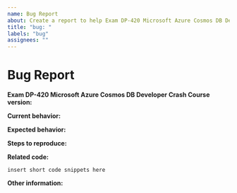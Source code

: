 ```yaml
---
name: Bug Report
about: Create a report to help Exam DP-420 Microsoft Azure Cosmos DB Developer Crash Course to improve
title: "bug: "
labels: "bug"
assignees: ""
---
```


# Bug Report

**Exam DP-420 Microsoft Azure Cosmos DB Developer Crash Course version:**

<!-- Please specify commit or tag version. -->

**Current behavior:**

<!-- Describe how the bug manifests. -->

**Expected behavior:**

<!-- Describe what you expect the behavior to be without the bug. -->

**Steps to reproduce:**

<!-- Explain the steps required to duplicate the issue, especially if you are able to provide a sample application. -->

**Related code:**

<!-- If you are able to illustrate the bug or feature request with an example, please provide it here. -->

```
insert short code snippets here
```

**Other information:**

<!-- List any other information that is relevant to your issue. Related issues, suggestions on how to fix, Stack Overflow links, forum links, etc. -->
